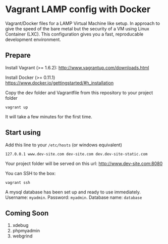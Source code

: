 Vagrant LAMP config with Docker
==================================

Vagrant/Docker files for a LAMP Virtual Machine like setup. In approach to give the speed of the bare metal but the security of a VM using Linux Container (LXC). This configuration gives you a fast, reproducable development environment.

Prepare
-------

Install Vagrant (>= 1.6.2): http://www.vagrantup.com/downloads.html

Install Docker (>= 0.11.1) https://www.docker.io/gettingstarted/#h_installation

Copy the dev folder and Vagrantfile from this repository to your project folder

    vagrant up
        
It will take a few minutes for the first time.

Start using
-----------

Add this line to your `/etc/hosts` (or windows equivalent)

    127.0.0.1 www.dev-site.com dev-site.com dev.dev-site-static.com

Your project folder will be served on this url: http://www.dev-site.com:8080

You can SSH to the box:

    vagrant ssh

A mysql database has been set up and ready to use immediately. Username: `myadmin`. Password: `myadmin`. Database name: `database`

Coming Soon
-----------

1. xdebug
2. phpmyadmin
3. webgrind
